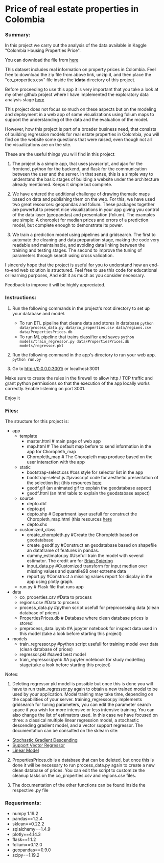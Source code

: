 # Price of real estate properties in Colombia

### Summary:

In this project we carry out the analysis of the data available in Kaggle "Colombia Housing Properties Price".

You can download the file from [here](https://www.kaggle.com/julianusugaortiz/colombia-housing-properties-price/download)

This dataset includes real information on property prices in Colombia. Feel free to download the zip file from above link, unzip it, and then place the "co_properties.csv" file inside the **\data** directory of this project.

Before proceeding to use this app it is very important that you take a look at my other github project where I have implemented the exploratory data analysis stage [here](https://github.com/HectorMontes10/Properties_price)

This project does not focus so much on these aspects but on the modeling and deployment in a web app of some visualizations using folium maps to support the understanding of the data and the evaluation of the model.

However, how this project is part of a broader business need, that consists of building regression models for real estate properties in Colombia, you will find on the website some questions that were raised, even though not all the visualizations are on the site.

These are the useful things you will find in this project:

1. The project is a simple app, that uses javascript, and ajax for the frontend, python for the backend, and flask for the communication between the user and the server. In that sense, this is a simple way to understand the basic stages of building a website under the architecture already mentioned. Keeps it simple but complete.

2. We have entered the additional challenge of drawing thematic maps based on data and publishing them on the wep. For this, we have used two great resources: geopandas and folium. These packages together are powerful to present nice visualizations in your app giving you control of the data layer (geopandas) and presentation (folium). The examples are simple: A choroplet for median prices and errors of a prediction model, but complete enough to demonstrate its power.

3. We train a prediction model using pipelines and gridsearch. The first to automate the cleaning and data preparation stage, making the code very readable and maintainable, and avoiding data linking between the training and testing stages. The second to improve the tuning of parameters through search using cross validation.

I sincerely hope that the project is useful for you to understand how an end-to-end web solution is structured. Feel free to use this code for educational or learning purposes, And edit it as much as you consider necessary.

Feedback to improve it will be highly appreciated. 

### Instructions:

1. Run the following commands in the project's root directory to set up your database and model.

    - To run ETL pipeline that cleans data and stores in database
        `python data/process_data.py data/co_properties.csv data/regions.csv data/PropertiesPrices.db`
    - To run ML pipeline that trains classifier and saves
        `python models/train_regressor.py data/PropertiesPrices.db models/regressor.pkl`

2. Run the following command in the app's directory to run your web app.
    `python run.py`

3. Go to http://0.0.0.0:3001/ or localhost:3001

Make sure to create the rules in the firewall to allow http / TCP traffic and grant python permissions so that the execution of the app locally works correctly. Enable listening on port 3001.

Enjoy it

### Files:

The structure for this project is:

- app
   - template
      - master.html  # main page of web app
      - map.html  # The default map before to send information in the app for Choropleth_map
      - Choropleth_map # The Choropleth map produce based on the user interaction with the app
   - static
      - bootstrap-select.css  #css style for selector list in the app
      - bootstrap-select.js  #javascript code for aesthetic presentation of the selection list (this resources [here](http://paulrose.com/bootstrap-select-sass/)
      - geodf.gif (an animated gif to explain the geodatabase aspect)
      - geodf.html (an html table to explain the geodatabase aspect)
   - source
      - depto.dbf
      - depto.prj
      - depto.shp  # Department layer usefull for construct the Choropleth_map.html (this resources [here](https://sites.google.com/site/seriescol/shapes)
      - depto.shx 
   - customized_class
      - create_choropleth.py  #Create the Choropleth based on geodatabase
      - create_geodf.py  #Construct an geodatabase based on shapefile an dataframe of features in pandas.
      - dummy_estimator.py  #Usefull train the model with several estimator. The credit are  for [Brian Spiering](https://stackoverflow.com/questions/38555650/try-multiple-estimator-in-one-grid-search)
      - input_data.py  #Customized transform for input median over missing values and quantile98 over extreme data
      - report.py  #Construct a missing values report for display in the app using plotly graph.     
   - run.py  # Flask file that runs app
- data
   - co_properties.csv  #Data to process 
   - regions.csv  #Data to process
   - process_data.py #python script usefull for preprocessing data (clean database of prices)
   - PropertiesPrices.db   # Database where clean database prices is stored
   - preprocess_data.ipynb  #A jupyter notebook for inspect data used in this model (take a look before starting this project)
- models
   - train_regressor.py  #python script usefull for training model over data (clean database of prices) 
   - regressor.pkl  #saved best model
   - train_regressor.ipynb  #A jupyter notebook for study modelling stage(take a look before starting this project)

Notes:

1. Deleting regressor.pkl model is possible but once this is done you will have to run train_regressor.py again to obtain a new trained model to be used by your application. Model training may take time, depending on the capabilities of your server. training_regressor.py implements gridsearch for tuning parameters, you can edit the parameter search space if you wish for more intensive or less intensive training. You can also change the list of estimators used. In this case we have focused on three: a classical multiple linear regression model, a stochastic descending gradient model, and a vector support regressor. The documentation can be consulted on the sklearn site:

- [Stochastic Gradient Descending](https://scikit-learn.org/stable/modules/sgd.html)
- [Support Vector Regressor](https://scikit-learn.org/stable/modules/svm.html#svm-regression)
- [Linear Model](https://scikit-learn.org/stable/modules/generated/sklearn.linear_model.LinearRegression.html)

2. PropertiesPrices.db is a database that can be deleted, but once this is done it will be necessary to run process_data.py again to create a new clean database of prices. You can edit the script to customize the cleanup tasks on the co_properties.csv and regions.csv files.

3. The documentation of the other functions can be found inside the respective .py file

### Requeriments:

- numpy 1.19.2
- pandas==1.2.4
- sklean==0.22.2
- sqlalchemy==1.4.9
- plotly==4.14.3
- flask==1.1.2
- folium==0.12.0
- geopandas==0.9.0
- scipy==1.19.2
